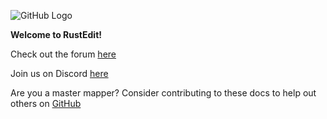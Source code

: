 ![GitHub Logo](https://www.rustedit.io/images/re_logo.png)

**Welcome to RustEdit!**

Check out the forum [here](https://www.rusedit.io/)

Join us on Discord [here](https://discord.gg/vfSD6YP)

Are you a master mapper? Consider contributing to these docs to help out others on [GitHub](https://github.com/k1lly0u/RustEdit_Docs/)

